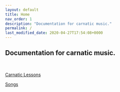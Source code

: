 ```yaml
---
layout: default
title: Home
nav_order: 1
description: "Documentation for carnatic music."
permalink: /
last_modified_date: 2020-04-27T17:54:08+0000
---
```


## Documentation for carnatic music.

<br>

[Carnatic Lessons](https://deepakdj7.github.io/swara-saadana/docs/carnatic-lessons)

[Songs](https://deepakdj7.github.io/swara-saadana/docs/songs)
